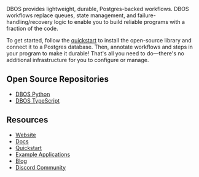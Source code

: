 DBOS provides lightweight, durable, Postgres-backed workflows.
DBOS workflows replace queues, state management, and failure-handling/recovery logic to enable you to build reliable programs with a fraction of the code.

To get started, follow the [quickstart](https://docs.dbos.dev/quickstart) to install the open-source library and connect it to a Postgres database.
Then, annotate workflows and steps in your program to make it durable!
That's all you need to do&mdash;there's no additional infrastructure for you to configure or manage.

## Open Source Repositories

- [DBOS Python](https://github.com/dbos-inc/dbos-transact-py)
- [DBOS TypeScript](https://github.com/dbos-inc/dbos-transact-ts)

## Resources

- [Website](https://www.dbos.dev/)
- [Docs](https://docs.dbos.dev/)
- [Quickstart](https://docs.dbos.dev/quickstart)
- [Example Applications](https://docs.dbos.dev/examples)
- [Blog](https://www.dbos.dev/blog)
- [Discord Community](https://discord.gg/fMwQjeW5zg)